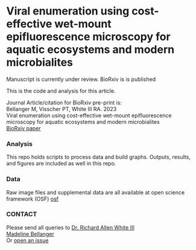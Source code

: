 # Viral enumeration using cost-effective wet-mount epifluorescence microscopy for aquatic ecosystems and modern microbialites

Manuscript is currently under review. 
BioRxiv is is published

This is the code and analysis for this article.

Journal Article/citation for BioRxiv pre-print is: <br />
Bellanger M, Visscher PT, White III RA. 2023 <br />
Viral enumeration using cost-effective wet-mount epifluorescence microscopy for aquatic ecosystems and modern microbialites <br />
[BioRxiv paper](https://www.biorxiv.org/content/10.1101/2023.07.07.548154v1)

### Analysis

This repo holds scripts to process data and build graphs. Outputs, results, and figures are included as well in this repo.

### Data

Raw image files and supplemental data are all available at open science framework (OSF)
[osf](https://osf.io/f8be4/)

### CONTACT

Please send all queries to [Dr. Richard Allen White III](mailto:rwhit101@uncc.edu) <br />
[Madeline Bellanger](mailto:mbellang@uncc.edu)<br />
Or [open an issue](https://github.com/raw-lab/efm/issues)
